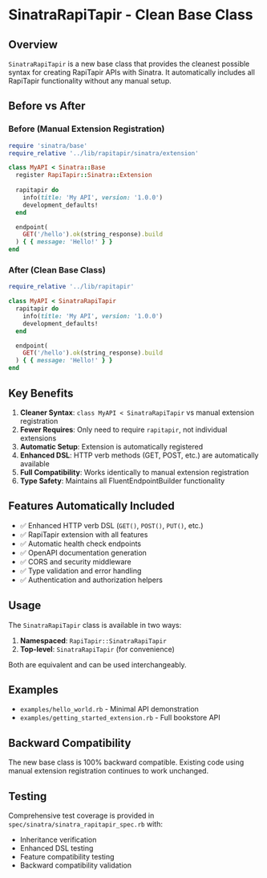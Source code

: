 # SinatraRapiTapir - Clean Base Class

## Overview

`SinatraRapiTapir` is a new base class that provides the cleanest possible syntax for creating RapiTapir APIs with Sinatra. It automatically includes all RapiTapir functionality without any manual setup.

## Before vs After

### Before (Manual Extension Registration)
```ruby
require 'sinatra/base'
require_relative '../lib/rapitapir/sinatra/extension'

class MyAPI < Sinatra::Base
  register RapiTapir::Sinatra::Extension
  
  rapitapir do
    info(title: 'My API', version: '1.0.0')
    development_defaults!
  end

  endpoint(
    GET('/hello').ok(string_response).build
  ) { { message: 'Hello!' } }
end
```

### After (Clean Base Class)
```ruby
require_relative '../lib/rapitapir'

class MyAPI < SinatraRapiTapir
  rapitapir do
    info(title: 'My API', version: '1.0.0')
    development_defaults!
  end

  endpoint(
    GET('/hello').ok(string_response).build
  ) { { message: 'Hello!' } }
end
```

## Key Benefits

1. **Cleaner Syntax**: `class MyAPI < SinatraRapiTapir` vs manual extension registration
2. **Fewer Requires**: Only need to require `rapitapir`, not individual extensions
3. **Automatic Setup**: Extension is automatically registered
4. **Enhanced DSL**: HTTP verb methods (GET, POST, etc.) are automatically available
5. **Full Compatibility**: Works identically to manual extension registration
6. **Type Safety**: Maintains all FluentEndpointBuilder functionality

## Features Automatically Included

- ✅ Enhanced HTTP verb DSL (`GET()`, `POST()`, `PUT()`, etc.)
- ✅ RapiTapir extension with all features
- ✅ Automatic health check endpoints
- ✅ OpenAPI documentation generation
- ✅ CORS and security middleware
- ✅ Type validation and error handling
- ✅ Authentication and authorization helpers

## Usage

The `SinatraRapiTapir` class is available in two ways:

1. **Namespaced**: `RapiTapir::SinatraRapiTapir`
2. **Top-level**: `SinatraRapiTapir` (for convenience)

Both are equivalent and can be used interchangeably.

## Examples

- `examples/hello_world.rb` - Minimal API demonstration
- `examples/getting_started_extension.rb` - Full bookstore API

## Backward Compatibility

The new base class is 100% backward compatible. Existing code using manual extension registration continues to work unchanged.

## Testing

Comprehensive test coverage is provided in `spec/sinatra/sinatra_rapitapir_spec.rb` with:
- Inheritance verification
- Enhanced DSL testing
- Feature compatibility testing
- Backward compatibility validation
